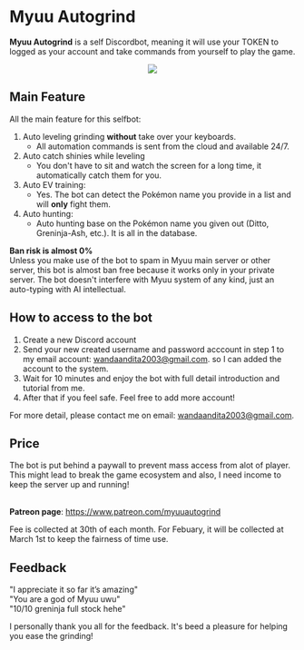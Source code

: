 # Myuu Autogrind

**Myuu Autogrind** is a self Discordbot, meaning it will use your TOKEN to logged as your account and take commands from yourself to play the game.<br/>

<p align="center">
<img src="https://media.giphy.com/media/aPJ4nQQcHuxUphpfqf/giphy.gif"/>
</p>


## Main Feature
All the main feature for this selfbot:
1. Auto leveling grinding **without** take over your keyboards. 
	- All automation commands is sent from the cloud and available 24/7.
2. Auto catch shinies while leveling
	- You don't have to sit and watch the screen for a long time, it automatically catch them for you.
3.  Auto EV training:
	- Yes. The bot can detect the Pokémon name you provide in a list and will **only** fight them.
4. Auto hunting:
	- Auto hunting base on the Pokémon name you given out (Ditto, Greninja-Ash, etc.). It is all in the database.

**Ban risk is almost 0%**
<br/>Unless you make use of the bot to spam in Myuu main server or other server, this bot is almost ban free because it works only in your private server.
The bot doesn't interfere with Myuu system of any kind, just an auto-typing with AI intellectual.

## How to access to the bot

1. Create a new Discord account
2. Send your new created username and password acccount in step 1 to my email account: wandaandita2003@gmail.com. so I can added the account to the system.
3. Wait for 10 minutes and enjoy the bot with full detail introduction and tutorial from me.
4. After that if you feel safe. Feel free to add more account!

For more detail, please contact me on email: wandaandita2003@gmail.com.

## Price
The bot is put behind a paywall to prevent mass access from alot of player. This might lead to break the game ecosystem and also, I need income to keep the server up and running!

<br/>**Patreon page**: https://www.patreon.com/myuuautogrind

Fee is collected at 30th of each month. For Febuary, it will be collected at March 1st to keep the fairness of time use.

## Feedback
"I appreciate it so far it’s amazing"<br/>
"You are a god of Myuu uwu"<br/>
"10/10 greninja full stock hehe"

I personally thank you all for the feedback. It's beed a pleasure for helping you ease the grinding!
